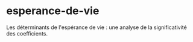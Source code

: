 # esperance-de-vie
Les déterminants de l'espérance de vie : une analyse de la significativité des coefficients.
